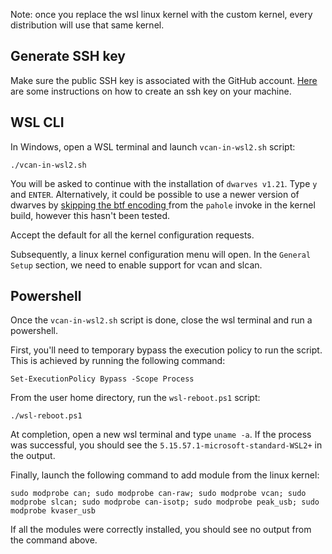 Note: once you replace the wsl linux kernel with the custom kernel, every distribution will use that same kernel. 

## Generate SSH key
Make sure the public SSH key is associated with the GitHub account. [Here](https://docs.github.com/en/authentication/connecting-to-github-with-ssh/generating-a-new-ssh-key-and-adding-it-to-the-ssh-agent) are some instructions on how to create an ssh key on your machine.

## WSL CLI
In Windows, open a WSL terminal and launch `vcan-in-wsl2.sh` script:
```
./vcan-in-wsl2.sh
```

You will be asked to continue with the installation of `dwarves v1.21`. Type `y` and `ENTER`. Alternatively, it could be possible to use a newer version of dwarves by [skipping the btf encoding ](https://unix.stackexchange.com/questions/754325/failed-load-btf-from-vmlinux-invalid-argument-make-on-config-debug-info-btf-y/772051#772051) from the `pahole` invoke in the kernel build, however this hasn't been tested.

Accept the default for all the kernel configuration requests.

Subsequently, a linux kernel configuration menu will open. In the `General Setup` section, we need to  enable support for vcan and slcan.

## Powershell

Once the `vcan-in-wsl2.sh` script is done, close the wsl terminal and run a powershell.

First, you'll need to temporary bypass the execution policy to run the script. This is achieved by running the following command:
```
Set-ExecutionPolicy Bypass -Scope Process
```
From the user home directory, run the `wsl-reboot.ps1` script:
```
./wsl-reboot.ps1
```

At completion, open a new wsl terminal and type `uname -a`. If the process was successful, you should see the `5.15.57.1-microsoft-standard-WSL2+` in the output.

Finally, launch the following command to add module from the linux kernel:
```
sudo modprobe can; sudo modprobe can-raw; sudo modprobe vcan; sudo modprobe slcan; sudo modprobe can-isotp; sudo modprobe peak_usb; sudo modprobe kvaser_usb
```

If all the modules were correctly installed, you should see no output from the command above.